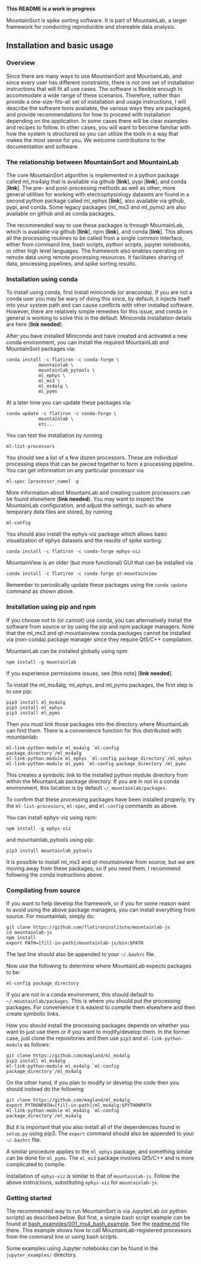 **This README is a work in progress**

MountainSort is spike sorting software. It is part of MountainLab, a larger framework for conducting reproducible and shareable data analysis.
 
## Installation and basic usage

### Overview
 
Since there are many ways to use MountainSort and MountainLab, and since every user has different constraints, there is not one set of installation instructions that will fit all use cases. The software is flexible enough to accommodate a wide range of these scenarios. Therefore, rather than provide a one-size-fits-all set of installation and usage instructions, I will describe the software tools available, the various ways they are packaged, and provide recommendations for how to proceed with installation depending on the application. In some cases there will be clear examples and recipes to follow. In other cases, you will want to become familiar with how the system is structured so you can utilize the tools in a way that makes the most sense for you. We welcome contributions to the documentation and software.

### The relationship between MountainSort and MountainLab

The core MountainSort algorithm is implemented in a python package called ml_ms4alg that is available via github [**link**], pypi [**link**], and conda [**link**]. The pre- and post-processing methods as well as other, more general utilities for working with electrophysiology datasets are found in a second python package called ml_ephys [**link**], also available via github, pypi, and conda. Some legacy packages (ml_ms3 and ml_pyms) are also available on github and as conda packages.

The recommended way to use these packages is through MountainLab, which is available via github [**link**], npm [**link**], and conda [**link**]. This allows all the processing routines to be called from a single common interface, either from command line, bash scripts, python scripts, jupyter notebooks, or other high level languages. The framework also enables operating on remote data using remote processing resources. It facilitates sharing of data, processing pipelines, and spike sorting results.

### Installation using conda
 
To install using conda, first install miniconda (or anaconda). If you are not a conda user you may be wary of doing this since, by default, it injects itself into your system path and can cause conflicts with other installed software. However, there are relatively simple remedies for this issue, and conda in general is working to solve this in the default. Miniconda installation details are here (**link needed**). 

After you have installed Miniconda and have created and activated a new conda environment, you can install the required MountainLab and MountainSort packages via:

```
conda install -c flatiron -c conda-forge \
			mountainlab \
			mountainlab_pytools \
			ml_ephys \
			ml_ms3 \
			ml_ms4alg \
			ml_pyms
```

At a later time you can update these packages via:

```
conda update -c flatiron -c conda-forge \
			mountainlab \
			etc...
```

You can test the installation by running

```
ml-list-processors
```

You should see a list of a few dozen processors. These are individual processing steps that can be pieced together to form a processing pipeline. You can get information on any particular processor via

```
ml-spec [processor_name] -p
```

More information about MountainLab and creating custom processors can be found elsewhere (**link needed**). You may want to inspect the MountainLab configuration, and adjust the settings, such as where temporary data files are stored, by running

```
ml-config
```

You should also install the ephys-viz package which allows basic visualization of ephys datasets and the results of spike sorting:

```
conda install -c flatiron -c conda-forge ephys-viz
```

MountainView is an older (but more functional) GUI that can be installed via

```
conda install -c flatiron -c conda-forge qt-mountainview
```

Remember to periodically update these packages using the `conda update` command as shown above.

### Installation using pip and npm

If you choose not to (or cannot) use conda, you can alternatively install the software from source or by using the pip and npm package managers. Note that the ml_ms3 and qt-mountainview conda packages cannot be installed via (non-conda) package manager since they require Qt5/C++ compilation.

MountainLab can be installed globally using npm

```
npm install -g mountainlab
```

If you experience permissions issues, see [this note] [**link needed**].

To install the ml_ms4alg, ml_ephys, and ml_pyms packages, the first step is to use pip:

```
pip3 install ml_ms4alg
pip3 install ml_ephys
pip3 install ml_pyms
```

Then you must link those packages into the directory where MountainLab can find them. There is a convenience function for this distributed with mountainlab:

```
ml-link-python-module ml_ms4alg `ml-config package_directory`/ml_ms4alg
ml-link-python-module ml_ephys `ml-config package_directory`/ml_ephys
ml-link-python-module ml_pyms `ml-config package_directory`/ml_pyms
```

This creates a symbolic link to the installed python module directory from within the MountainLab package directory. If you are in not in a conda environment, this location is by default `~/.mountainlab/packages`.

To confirm that these processing packages have been installed properly, try the `ml-list-processors`, `ml-spec`, and `ml-config` commands as above.

You can install ephys-viz using npm:

```
npm install -g ephys-viz
```

and mountainlab_pytools using pip:

```
pip3 install mountainlab_pytools
```

It is possible to install ml_ms3 and qt-mountainview from source, but we are moving away from these packages, so if you need them, I recommend following the conda instructions above.

### Compilating from source

If you want to help develop the framework, or if you for some reason want to avoid using the above package managers, you can install everything from source. For mountainlab, simply do:

```
git clone https://github.com/flatironinstitute/mountainlab-js
cd mountainlab-js
npm install
export PATH=[fill-in-path]/mountainlab-js/bin:$PATH
```

The last line should also be appended to your `~/.bashrc` file.

Now use the following to determine where MountainLab expects packages to be:

```
ml-config package_directory
```

If you are not in a conda environment, this should default to `~/.mountainlab/packages`. This is where you should put the processing packages. For convenience it is easiest to compile them elsewhere and then create symbolic links.

How you should install the processing packages depends on whether you want to just use them or if you want to modify/develop them. In the former case, just clone the repositories and then use `pip3` and `ml-link-python-module` as follows:


```
git clone https://github.com/magland/ml_ms4alg
pip3 install ml_ms4alg
ml-link-python-module ml_ms4alg `ml-config package_directory`/ml_ms4alg
```

On the other hand, if you plan to modify or develop the code then you should instead do the following

```
git clone https://github.com/magland/ml_ms4alg
export PYTHONPATH=[fill-in-path]/ml_ms4alg:$PYTHONPATH
ml-link-python-module ml_ms4alg `ml-config package_directory`/ml_ms4alg
```

But it is important that you also install all of the dependencies found in `setup.py` using pip3. The `export` command should also be appended to your `~/.bashrc` file.

A similar procedure applies to the `ml_ephys` package, and something similar can be done for `ml_pyms`. The `ml_ms3` package involves Qt5/C++ and is more complicated to compile.

Installation of `ephys-viz` is similar to that of `mountainlab-js`. Follow the above instructions, substituting `ephys-viz` for `mountainlab-js`.

### Getting started

The recommended way to run MountainSort is via JupyterLab (or python scripts) as described below. But first, a simple bash script example can be found at [bash_examples/001_ms4_bash_example](bash_examples/001_ms4_bash_example). See the [readme.md](bash_examples/001_ms4_bash_example/readme.md) file there. This example shows how to call MountainLab-registered processors from the command line or using bash scripts.

Some examples using Jupyter notebooks can be found in the `jupyter_examples/` directory.

